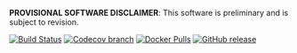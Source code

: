 **PROVISIONAL SOFTWARE DISCLAIMER**: This software is preliminary and is subject to revision.

[![Build Status][tb]][tt] [![Codecov branch][cb]][cc] [![Docker Pulls][db]][dh] [![GitHub release][gb]][gr]

[tb]: https://img.shields.io/travis/USGS-EROS/espa-api/laboratory.svg?style=flat-square
[tt]: https://travis-ci.org/USGS-EROS/espa-api
[db]: https://img.shields.io/docker/automated/usgseros/espa-api.svg?style=flat-square
[dh]: https://hub.docker.com/r/usgseros/espa-api/tags/
[cb]: https://img.shields.io/codecov/c/github/USGS-EROS/espa-api/laboratory.svg?style=flat-square
[cc]: https://codecov.io/github/USGS-EROS/espa-api/
[gb]: https://img.shields.io/github/release/USGS-EROS/espa-api.svg?style=flat-square
[gr]: https://github.com/USGS-EROS/espa-api/releases
